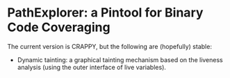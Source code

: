 PathExplorer: a Pintool for Binary Code Coveraging 
==================================================

The current version is CRAPPY, but the following are (hopefully) stable:

* Dynamic tainting: a graphical tainting mechanism based on the liveness analysis (using the outer interface of live variables).